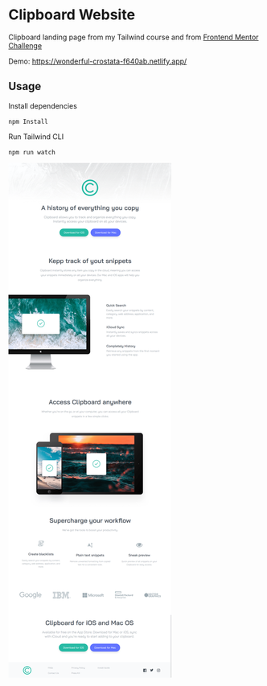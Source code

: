 # Clipboard Website

Clipboard landing page from my Tailwind course and from [Frontend Mentor Challenge](https://www.frontendmentor.io/challenges/clipboard-landing-page-5cc9bccd6c4c91111378ecb9)

Demo: https://wonderful-crostata-f640ab.netlify.app/

## Usage

Install dependencies

```
npm Install
```

Run Tailwind CLI

```
npm run watch
```

![Alt text](images/clipboard.png)
